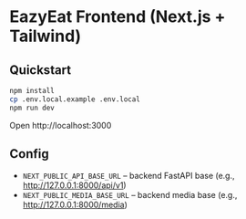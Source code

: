 # EazyEat Frontend (Next.js + Tailwind)

## Quickstart
```bash
npm install
cp .env.local.example .env.local
npm run dev
```
Open http://localhost:3000

## Config
- `NEXT_PUBLIC_API_BASE_URL` – backend FastAPI base (e.g., http://127.0.0.1:8000/api/v1)
- `NEXT_PUBLIC_MEDIA_BASE_URL` – backend media base (e.g., http://127.0.0.1:8000/media)
